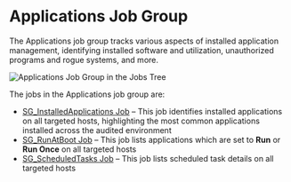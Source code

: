 # Applications Job Group

The Applications job group tracks various aspects of installed application management, identifying
installed software and utilization, unauthorized programs and rogue systems, and more.

![Applications Job Group in the Jobs Tree](/img/versioned_docs/enterpriseauditor_11.6/enterpriseauditor/admin/hostmanagement/jobstree.webp)

The jobs in the Applications job group are:

- [SG_InstalledApplications Job](/versioned_docs/enterpriseauditor_11.6/enterpriseauditor/solutions/windows/applications/sg_installedapplications.md)
  – This job identifies installed applications on all targeted hosts, highlighting the most common
  applications installed across the audited environment
- [SG_RunAtBoot Job](/versioned_docs/enterpriseauditor_11.6/enterpriseauditor/solutions/windows/applications/sg_runatboot.md)
  – This job lists applications which are set to **Run** or **Run Once** on all targeted hosts
- [SG_ScheduledTasks Job](/versioned_docs/enterpriseauditor_11.6/enterpriseauditor/solutions/windows/applications/sg_scheduledtasks.md)
  – This job lists scheduled task details on all targeted hosts
